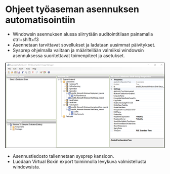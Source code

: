 
# Ohjeet työaseman asennuksen automatisointiin  

* Windowsin asennuksen alussa siirrytään auditointitilaan painamalla ctrl+shift+f3  
* Asennetaan tarvittavat sovellukset ja ladataan uusimmat päivitykset.  
* Sysprep ohjelmalla valitaan ja määritellään valmiiksi windowsin asennuksessa suoritettavat toimenpiteet ja asetukset.  

 ![kuva](https://github.com/JouniJokelainen/Ohjeet/blob/main/wsim.png)  
 
 * Asennustiedosto tallennetaan sysprep kansioon.
 * Luodaan Virtual Boxin export toiminnolla levykuva valmistellusta windowsista.
